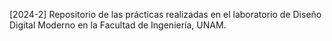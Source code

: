 [2024-2] Repositorio de las prácticas realizadas en el laboratorio de Diseño Digital Moderno en la Facultad de Ingeniería, UNAM.
